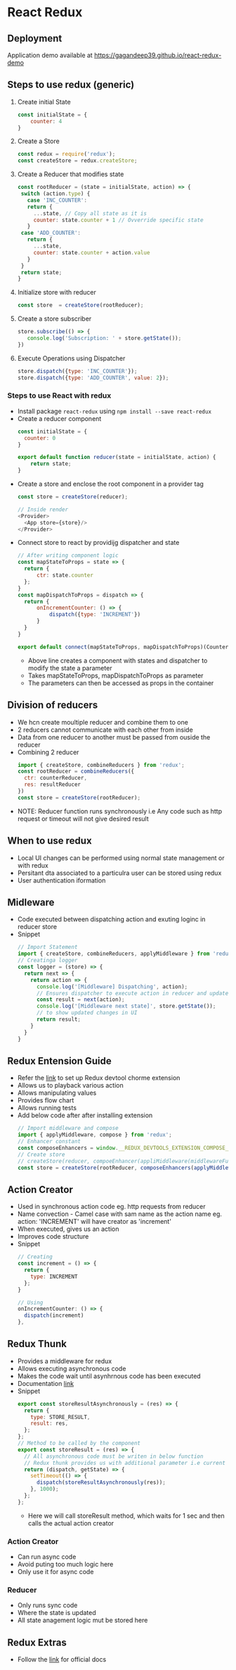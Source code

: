 # React Redux

## Deployment
Application demo available at https://gagandeep39.github.io/react-redux-demo

## Steps to use redux (generic)
1. Create initial State
   ```js
   const initialState = {
       counter: 4
   }
   ```
2. Create a Store
   ```js
   const redux = require('redux');
   const createStore = redux.createStore;
   ```
3. Create a Reducer that modifies state
   ```js
   const rootReducer = (state = initialState, action) => {
    switch (action.type) {
      case 'INC_COUNTER':
      return {
        ...state, // Copy all state as it is
        counter: state.counter + 1 // Ovverride specific state 
      }
    case 'ADD_COUNTER':
      return {
        ...state,
        counter: state.counter + action.value
      }
    }
    return state;
   }
   ```
3. Initialize store with reducer
   ```js
   const store  = createStore(rootReducer);
   ```
4. Create a store subscriber
   ```js
   store.subscribe(() => {
      console.log('Subscription: ' + store.getState());
   })
   ```
5. Execute Operations using Dispatcher
   ```js
   store.dispatch({type: 'INC_COUNTER'});
   store.dispatch({type: 'ADD_COUNTER', value: 2});
   ```

### Steps to use React with redux
- Install package `react-redux` using `npm install --save react-redux`
- Create a reducer component
  ```js
  const initialState = {
    counter: 0
  }

  export default function reducer(state = initialState, action) {
      return state;
  }
  ```
- Create a store and enclose the root component in a provider tag
  ```js
  const store = createStore(reducer);
  
  // Inside render
  <Provider>
    <App store={store}/>
  </Provider>
  ```
- Connect store to react by providijg  dispatcher and state
  ```js
  // After writing component logic
  const mapStateToProps = state => {
    return {
        ctr: state.counter
    };
  }
  const mapDispatchToProps = dispatch => {
    return {
        onIncrementCounter: () => {
            dispatch({type: 'INCREMENT'})
        }
    }
  }

  export default connect(mapStateToProps, mapDispatchToProps)(Counter);
  ```
  - Above line creates a component with states and dispatcher to modify the state a parameter
  - Takes mapStateToProps, mapDispatchToProps as parameter
  - The parameters can then be accessed as props in the container

## Division of reducers
- We hcn create moultiple reducer and combine them to one
- 2 reducers cannot communicate with each other from inside
- Data from one reducer to another must be passed from ouside the reducer
- Combining 2 reducer
  ```js
  import { createStore, combineReducers } from 'redux';
  const rootReducer = combineReducers({
    ctr: counterReducer,
    res: resultReducer
  })
  const store = createStore(rootReducer);
  ```
- NOTE: Reducer function runs synchronously i.e Any code such as http request or timeout will not give desired result

## When to use redux
- Local UI changes can be performed using normal state management or with redux
- Persitant dta associated to a particulra user can be stored using redux
- User authentication iformation

## Midleware
- Code executed between dispatching action and exuting loginc in reducer store
- Snippet
  ```js
  // Import Statement
  import { createStore, combineReducers, applyMiddleware } from 'redux';
  // Creatinga logger
  const logger = (store) => {
    return next => {
      return action => {
        console.log('[Middleware] Dispatching', action);
        // Ensures dispatcher to execute action in reducer and update state
        const result = next(action);
        console.log('[Middleware next state]', store.getState());
        // to show updated changes in UI
        return result;
      }
    }
  }
  ```


## Redux Entension Guide
- Refer the [link](https://github.com/zalmoxisus/redux-devtools-extension) to set up Redux devtool chorme extension
- Allows us to playback various action
- Allows manipulating values
- Provides flow chart
- Allows running tests
- Add below code after after installing extension
  ```js
  // Import middleware and compose
  import { applyMiddleware, compose } from 'redux';
  // Enhancer constant
  const composeEnhancers = window.__REDUX_DEVTOOLS_EXTENSION_COMPOSE__ || compose;
  // Create store
  // createStore(reducer, compoeEnhancer(appliMiddleware(middlewareFunction)));
  const store = createStore(rootReducer, composeEnhancers(applyMiddleware(logger)));
  ```

## Action Creator
- Used in synchronous action code eg. http requests from reducer
- Name convection - Camel case with sam name as the action name eg. action: 'INCREMENT' will have creator as 'increment'
- When executed, gives us an action
- Improves code structure
- Snippet
  ```js
  // Creating
  const increment = () => {
    return {
      type: INCREMENT
    };
  }

  // Using
  onIncrementCounter: () => {
    dispatch(increment)
  },
  ```

## Redux Thunk
- Provides a middleware for redux
- Allows executing asynchronous code
- Makes the code wait until asynhrnous code has been executed
- Documentation [link](https://github.com/reduxjs/redux-thunk)
- Snippet
  ```js
  export const storeResultAsynchronously = (res) => {
    return {
      type: STORE_RESULT,
      result: res,
    };
  };
  // Method to be called by the component
  export const storeResult = (res) => {
    // All asynchronous code must be writen in below function
    // Redux thunk provides us with additional parameter i.e current state
    return (dispatch, getState) => {
      setTimeout(() => {
        dispatch(storeResultAsynchronously(res));
      }, 1000);
    };
  };
  ```
  - Here we will call storeResult method, which waits for 1 sec and then calls the actual action creator

### Action Creator
- Can run async code
- Avoid puting too much logic here
- Only use it for async code
### Reducer 
- Only runs sync code
- Where the state is updated
- All state anagement logic mut be stored here

## Redux Extras
- Follow the [link](https://redux.js.org/) for official docs
